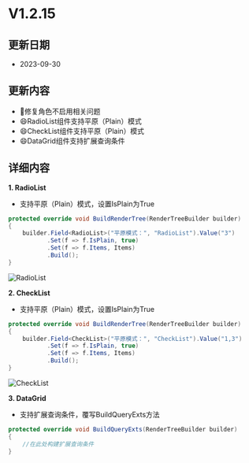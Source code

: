 # V1.2.15

## 更新日期

- 2023-09-30

## 更新内容

- 🐛修复角色不启用相关问题
- 😄RadioList组件支持平原（Plain）模式
- 😄CheckList组件支持平原（Plain）模式
- 😄DataGrid组件支持扩展查询条件

## 详细内容

**1. RadioList**

- 支持平原（Plain）模式，设置IsPlain为True

```csharp
protected override void BuildRenderTree(RenderTreeBuilder builder)
{
    builder.Field<RadioList>("平原模式：", "RadioList").Value("3")
           .Set(f => f.IsPlain, true)
           .Set(f => f.Items, Items)
           .Build();
}
```

![RadioList](https://foruda.gitee.com/images/1693900399167877572/4d27d9b3_14334.png "屏幕截图")

**2. CheckList**

- 支持平原（Plain）模式，设置IsPlain为True

```csharp
protected override void BuildRenderTree(RenderTreeBuilder builder)
{
    builder.Field<CheckList>("平原模式：", "CheckList").Value("1,3")
           .Set(f => f.IsPlain, true)
           .Set(f => f.Items, Items)
           .Build();
}
```

![CheckList](https://foruda.gitee.com/images/1693900888907042433/d058184f_14334.png "屏幕截图")

**3. DataGrid**

- 支持扩展查询条件，覆写BuildQueryExts方法

```csharp
protected override void BuildQueryExts(RenderTreeBuilder builder)
{
    //在此处构建扩展查询条件
}
```

